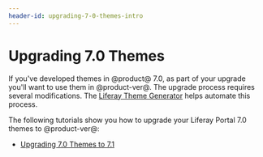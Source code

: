 ```yaml
---
header-id: upgrading-7-0-themes-intro
---
```


# Upgrading 7.0 Themes

If you've developed themes in @product@ 7.0, as part of your upgrade you'll 
want to use them in @product-ver@. The upgrade process requires several 
modifications. The 
[Liferay Theme Generator](/docs/7-1/tutorials/-/knowledge_base/t/creating-themes)
helps automate this process. 

The following tutorials show you how to upgrade your Liferay Portal 7.0 themes 
to @product-ver@:

- [Upgrading 7.0 Themes to 7.1](/docs/7-1/tutorials/-/knowledge_base/t/upgrading-7-0-themes-to-7-1)
